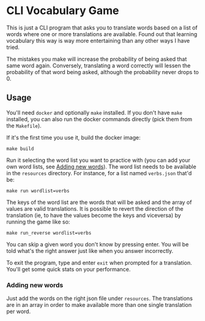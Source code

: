 # CLI Vocabulary Game

This is just a CLI program that asks you to translate words based on a list of words where one or more translations are available. Found out that learning vocabulary this way is way more entertaining than any other ways I have tried.

The mistakes you make will increase the probability of being asked that same word again. Conversely, translating a word correctly will lessen the probability of that word being asked, although the probability never drops to 0.

## Usage

You'll need `docker` and optionally `make` installed. If you don't have `make` installed, you can also run the docker commands directly (pick them from the `Makefile`).

If it's the first time you use it, build the docker image:

```shell
make build
```

Run it selecting the word list you want to practice with (you can add your own word lists, see [Adding new words](#adding-new-words)). The word list needs to be available in the `resources` directory. For instance, for a list named `verbs.json` that'd be:

```shell
make run wordlist=verbs
```

The keys of the word list are the words that will be asked and the array of values are valid translations. It is possible to revert the direction of the translation (ie, to have the values become the keys and viceversa) by running the game like so:

```shell
make run_reverse wordlist=verbs
```

You can skip a given word you don't know by pressing enter. You will be told what's the right answer just like when you answer incorrectly.

To exit the program, type and enter `exit` when prompted for a translation. You'll get some quick stats on your performance.

### Adding new words

Just add the words on the right json file under `resources`. The translations are in an array in order to make available more than one single translation per word.